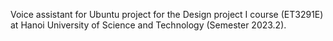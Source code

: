 Voice assistant for Ubuntu project for the Design project I course (ET3291E) at Hanoi University of Science and Technology (Semester 2023.2).
